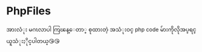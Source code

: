 # PhpFiles
အားလံုး မဂၤလာပါ ကြၽန္​ေတာ္​ စုထားတဲ့ အသံုးဝင္​ php code မ်ားကိုလိုအပ္​ရင္​ ယူသံုးႏိုင္​ပါတယ္​ 😘😘
